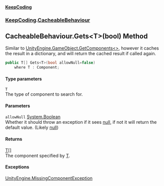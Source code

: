 #### [KeepCoding](index.md 'index')
### [KeepCoding](KeepCoding.md 'KeepCoding').[CacheableBehaviour](CacheableBehaviour.md 'KeepCoding.CacheableBehaviour')
## CacheableBehaviour.Gets&lt;T&gt;(bool) Method
Similar to [UnityEngine.GameObject.GetComponents&lt;&gt;](https://docs.microsoft.com/en-us/dotnet/api/UnityEngine.GameObject.GetComponents--1 'UnityEngine.GameObject.GetComponents``1'), however it caches the result in a dictionary, and will return the cached result if called again.  
```csharp
public T[] Gets<T>(bool allowNull=false)
    where T : Component;
```
#### Type parameters
<a name='KeepCoding_CacheableBehaviour_Gets_T_(bool)_T'></a>
`T`  
The type of component to search for.
  
#### Parameters
<a name='KeepCoding_CacheableBehaviour_Gets_T_(bool)_allowNull'></a>
`allowNull` [System.Boolean](https://docs.microsoft.com/en-us/dotnet/api/System.Boolean 'System.Boolean')  
Whether it should throw an exception if it sees [null](https://docs.microsoft.com/en-us/dotnet/csharp/language-reference/keywords/null 'https://docs.microsoft.com/en-us/dotnet/csharp/language-reference/keywords/null'), if not it will return the default value. (Likely [null](https://docs.microsoft.com/en-us/dotnet/csharp/language-reference/keywords/null 'https://docs.microsoft.com/en-us/dotnet/csharp/language-reference/keywords/null'))
  
#### Returns
[T](CacheableBehaviour_Gets_1UvkfXmNJBgz4IXTl4RONw.md#KeepCoding_CacheableBehaviour_Gets_T_(bool)_T 'KeepCoding.CacheableBehaviour.Gets&lt;T&gt;(bool).T')[[]](https://docs.microsoft.com/en-us/dotnet/api/System.Array 'System.Array')  
The component specified by [T](CacheableBehaviour_Gets_1UvkfXmNJBgz4IXTl4RONw.md#KeepCoding_CacheableBehaviour_Gets_T_(bool)_T 'KeepCoding.CacheableBehaviour.Gets&lt;T&gt;(bool).T').
#### Exceptions
[UnityEngine.MissingComponentException](https://docs.microsoft.com/en-us/dotnet/api/UnityEngine.MissingComponentException 'UnityEngine.MissingComponentException')  
